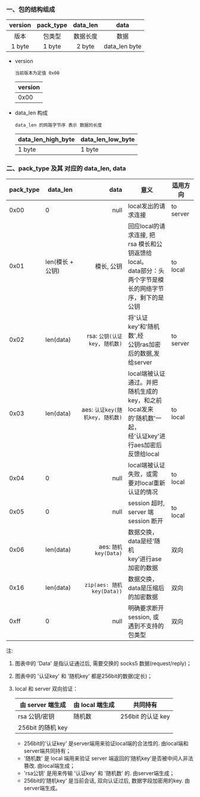 

### 一、包的结构组成


| version| pack_type | data_len | data          |
|:------:|:---------:|:--------:|:-------------:|
| 版本   |  包类型   | 数据长度 |  数据         |
| 1 byte | 1 byte    | 2 byte   | data_len byte |



* version

	`当前版本为定值 0x00`

	| version |
	|---------|
	| 0x00    | 



* data_len 构成

	`data_len 的网路字节序 表示 数据的长度`
	
	|data_len_high_byte | data_len_low_byte|
	|-------------------|------------------|
	| 1 byte            | 1 byte           |


### 二、pack_type 及其 对应的 data_len, data


| pack_type |  data_len| data  |意义| 适用方向 |
|-----------|----------|------:|----|----------|
|0x00| 0 | null | local发出的请求连接 | to server|
|0x01| len(模长 + 公钥) | 模长, 公钥 |回应local的请求连接, 把<br/>rsa 模长和公钥返馈给 local。<br/>data部分：头两个字节是模<br/>长的网络字节序，剩下的是<br/>公钥 | to local |
|0x02|len(data)|rsa: `公钥(认证key, 随机数)`|将'认证key'和'随机数',经<br/>公钥ras加密后的数据,发<br/>给server| to server|
|0x03|len(data)|aes: `认证key(随机key, 随机数)`|local端被认证通过。并把<br/>随机生成的 key，和之前<br/>local发来的'随机数'一起，<br/>经'认证key'进行aes加密后<br/>反馈给local|to local|
|0x04|0|null|local端被认证失败，或需<br/>要对local重新认证的情况|to local|
|0x05|0|null|session 超时, server 端<br/>session 断开|to local|
|0x06|len(data)|aes: `随机key(Data)`|数据交换，data是经'随机<br/>key'进行ase加密的数据|双向|
|0x16|len(data)|`zip(aes: 随机key(Data))`|数据交换，data是压缩后<br/>的加密数据|双向|
|0xff|0|null|明确要求断开session, 或<br/>遇到不支持的包类型|双向|


注:

1. 图表中的 'Data' 是指认证通过后, 需要交换的 socks5 数据(request/reply)；

2. 图表中的 '认证key' 和 '随机key' 都是256bit的数据(定长)；

3. local 和 server 双向验证：

	| 由 server 端生成 | 由 local 端生成 | 共同持有         |
	|------------------|-----------------|------------------|
	| rsa 公钥/密钥    | 随机数          |256bit 的认证 key |
	| 256bit 的随机 key|
	
	>
   * 256bit的'认证key' 是server端用来验证local端的合法性的. 由local端和server端共同持有；
   * '随机数' 是 local 端用来验证 server 端返回的'随机key'是否被中间人非法篡改. 由local端生成；
   * 'rsa公钥' 是用来传输 '认证key' 和 '随机数' 的. 由server端生成；
   * 256bit的'随机key' 是当前会话, 双向认证过后, 数据字段加密用的key. 由server端生成。
